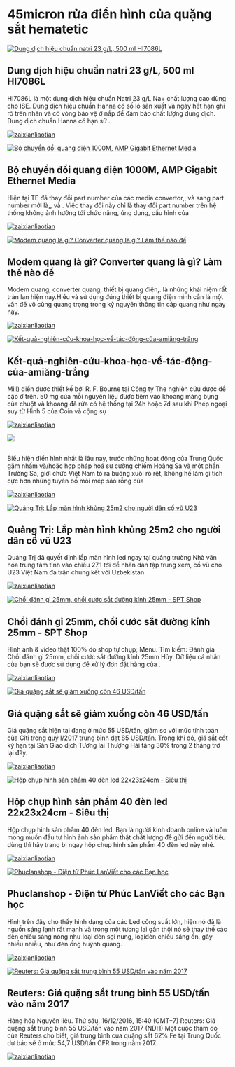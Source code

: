 # 45micron rửa điển hình của quặng sắt hematetic
<a href="https://mnn.zoosnet.net/LR/Chatpre.aspx?id=MNN94995150&p=https://topgrinding.com/" target="_blank">![Dung dịch hiệu chuẩn natri 23 g/L, 500 ml HI7086L](https://github.com/technlg/images/blob/main/18.jpg)</a>
## Dung dịch hiệu chuẩn natri 23 g/L, 500 ml HI7086L
HI7086L là một dung dịch hiệu chuẩn Natri 23 g/L Na+ chất lượng cao dùng cho ISE. Dung dịch hiệu chuẩn Hanna có số lô sản xuất và ngày hết hạn ghi rõ trên nhãn và có vòng bảo vệ ở nắp để đảm bảo chất lượng dung dịch. Dung dịch chuẩn Hanna có hạn sử .
<a href="https://mnn.zoosnet.net/LR/Chatpre.aspx?id=MNN94995150&p=https://topgrinding.com/" target="_blank"><img src="https://github.com/technlg/images/raw/main/chat11.jpg" alt="zaixianliaotian"/></a><a href="//whatsapp.shibangsoft.com/WhatsApp.php" ><img src="https://github.com/technlg/images/raw/main/chat11.png" alt=""></a>
<a href="https://mnn.zoosnet.net/LR/Chatpre.aspx?id=MNN94995150&p=https://topgrinding.com/" target="_blank">![Bộ chuyển đổi quang điện 1000M, AMP Gigabit Ethernet Media ](https://github.com/technlg/images/blob/main/65.jpg)</a>
## Bộ chuyển đổi quang điện 1000M, AMP Gigabit Ethernet Media 
Hiện tại TE đã thay đổi part number của các media convertor,, và sang part number mới là,, và . Việc thay đổi này chỉ là thay đổi part number trên hệ thống không ảnh hưởng tới chức năng, ứng dụng, cấu hình của 
<a href="https://mnn.zoosnet.net/LR/Chatpre.aspx?id=MNN94995150&p=https://topgrinding.com/" target="_blank"><img src="https://github.com/technlg/images/raw/main/chat11.jpg" alt="zaixianliaotian"/></a><a href="//whatsapp.shibangsoft.com/WhatsApp.php" ><img src="https://github.com/technlg/images/raw/main/chat11.png" alt=""></a>
<a href="https://mnn.zoosnet.net/LR/Chatpre.aspx?id=MNN94995150&p=https://topgrinding.com/" target="_blank">![Modem quang là gì? Converter quang là gì? Làm thế nào để ](https://github.com/technlg/images/blob/main/32.jpg)</a>
## Modem quang là gì? Converter quang là gì? Làm thế nào để 
Modem quang, converter quang, thiết bị quang điện,. là những khái niệm rất tràn lan hiện nay.Hiểu và sử dụng đúng thiết bị quang điện mình cần là một vấn đề vô cùng quang trọng trong kỷ nguyên thông tin cáp quang như ngày nay.
<a href="https://mnn.zoosnet.net/LR/Chatpre.aspx?id=MNN94995150&p=https://topgrinding.com/" target="_blank"><img src="https://github.com/technlg/images/raw/main/chat11.jpg" alt="zaixianliaotian"/></a><a href="//whatsapp.shibangsoft.com/WhatsApp.php" ><img src="https://github.com/technlg/images/raw/main/chat11.png" alt=""></a>
<a href="https://mnn.zoosnet.net/LR/Chatpre.aspx?id=MNN94995150&p=https://topgrinding.com/" target="_blank">![Kết-quả-nghiên-cứu-khoa-học-về-tác-động-của-amiăng-trắng ](https://github.com/technlg/images/blob/main/3.jpg)</a>
## Kết-quả-nghiên-cứu-khoa-học-về-tác-động-của-amiăng-trắng 
Mill) điển được thiết kế bởi R. F. Bourne tại Công ty The  nghiên cứu được đề cập ở trên. 50 mg của mỗi nguyên liệu được tiêm vào khoang màng bụng của chuột và khoang đã rửa có hệ thống tại 24h hoặc 7d sau khi  Phép ngoại suy từ Hình 5 của Coin và cộng sự 
<a href="https://mnn.zoosnet.net/LR/Chatpre.aspx?id=MNN94995150&p=https://topgrinding.com/" target="_blank"><img src="https://github.com/technlg/images/raw/main/chat11.jpg" alt="zaixianliaotian"/></a><a href="//whatsapp.shibangsoft.com/WhatsApp.php" ><img src="https://github.com/technlg/images/raw/main/chat11.png" alt=""></a>
<a href="https://mnn.zoosnet.net/LR/Chatpre.aspx?id=MNN94995150&p=https://topgrinding.com/" target="_blank">![](https://github.com/technlg/images/blob/main/46.jpg)</a>
## 
Biểu hiện điển hình nhất là lâu nay, trước những hoạt động của Trung Quốc gặm nhấm và/hoặc hợp pháp hoá sự cưỡng chiếm Hoàng Sa và một phần Trường Sa, giới chức Việt Nam tỏ ra buông xuôi rõ rệt, không hề làm gì tích cực hơn những tuyên bố môi mép sáo rỗng của 
<a href="https://mnn.zoosnet.net/LR/Chatpre.aspx?id=MNN94995150&p=https://topgrinding.com/" target="_blank"><img src="https://github.com/technlg/images/raw/main/chat11.jpg" alt="zaixianliaotian"/></a><a href="//whatsapp.shibangsoft.com/WhatsApp.php" ><img src="https://github.com/technlg/images/raw/main/chat11.png" alt=""></a>
<a href="https://mnn.zoosnet.net/LR/Chatpre.aspx?id=MNN94995150&p=https://topgrinding.com/" target="_blank">![Quảng Trị: Lắp màn hình khủng 25m2 cho người dân cổ vũ U23 ](https://github.com/technlg/images/blob/main/51.jpg)</a>
## Quảng Trị: Lắp màn hình khủng 25m2 cho người dân cổ vũ U23 
Quảng Trị đã quyết định lắp màn hình led ngay tại quảng trường Nhà văn hóa trung tâm tỉnh vào chiều 27.1 tới để nhân dân tập trung xem, cổ vũ cho U23 Việt Nam đá trận chung kết với Uzbekistan.
<a href="https://mnn.zoosnet.net/LR/Chatpre.aspx?id=MNN94995150&p=https://topgrinding.com/" target="_blank"><img src="https://github.com/technlg/images/raw/main/chat11.jpg" alt="zaixianliaotian"/></a><a href="//whatsapp.shibangsoft.com/WhatsApp.php" ><img src="https://github.com/technlg/images/raw/main/chat11.png" alt=""></a>
<a href="https://mnn.zoosnet.net/LR/Chatpre.aspx?id=MNN94995150&p=https://topgrinding.com/" target="_blank">![Chổi đánh gỉ 25mm, chổi cước sắt đường kính 25mm - SPT Shop](https://github.com/technlg/images/blob/main/29.jpg)</a>
## Chổi đánh gỉ 25mm, chổi cước sắt đường kính 25mm - SPT Shop
Hình ảnh & video thật 100% do shop tự chụp; Menu. Tìm kiếm:  Đánh giá Chổi đánh gỉ 25mm, chổi cước sắt đường kính 25mm Hủy.  Dữ liệu cá nhân của bạn sẽ được sử dụng để xử lý đơn đặt hàng của .
<a href="https://mnn.zoosnet.net/LR/Chatpre.aspx?id=MNN94995150&p=https://topgrinding.com/" target="_blank"><img src="https://github.com/technlg/images/raw/main/chat11.jpg" alt="zaixianliaotian"/></a><a href="//whatsapp.shibangsoft.com/WhatsApp.php" ><img src="https://github.com/technlg/images/raw/main/chat11.png" alt=""></a>
<a href="https://mnn.zoosnet.net/LR/Chatpre.aspx?id=MNN94995150&p=https://topgrinding.com/" target="_blank">![Giá quặng sắt sẽ giảm xuống còn 46 USD/tấn](https://github.com/technlg/images/blob/main/14.jpg)</a>
## Giá quặng sắt sẽ giảm xuống còn 46 USD/tấn
Giá quặng sắt hiện tại đang ở mức 55 USD/tấn, giảm so với mức tính toán của Citi trong quý I/2017 trung bình đạt 85 USD/tấn. Trong khi đó, giá sắt cốt kỳ hạn tại Sàn Giao dịch Tương lai Thượng Hải tăng 30% trong 2 tháng trở lại đây.
<a href="https://mnn.zoosnet.net/LR/Chatpre.aspx?id=MNN94995150&p=https://topgrinding.com/" target="_blank"><img src="https://github.com/technlg/images/raw/main/chat11.jpg" alt="zaixianliaotian"/></a><a href="//whatsapp.shibangsoft.com/WhatsApp.php" ><img src="https://github.com/technlg/images/raw/main/chat11.png" alt=""></a>
<a href="https://mnn.zoosnet.net/LR/Chatpre.aspx?id=MNN94995150&p=https://topgrinding.com/" target="_blank">![Hộp chụp hình sản phẩm 40 đèn led 22x23x24cm - Siêu thị ](https://github.com/technlg/images/blob/main/12.jpg)</a>
## Hộp chụp hình sản phẩm 40 đèn led 22x23x24cm - Siêu thị 
Hộp chụp hình sản phẩm 40 đèn led. Bạn là người kinh doanh online và luôn mong muốn đầu tư hình ảnh sản phẩm thật chất lượng để gửi đến người tiêu dùng thì hãy trang bị ngay hộp chụp hình sản phẩm 40 đèn led này nhé.
<a href="https://mnn.zoosnet.net/LR/Chatpre.aspx?id=MNN94995150&p=https://topgrinding.com/" target="_blank"><img src="https://github.com/technlg/images/raw/main/chat11.jpg" alt="zaixianliaotian"/></a><a href="//whatsapp.shibangsoft.com/WhatsApp.php" ><img src="https://github.com/technlg/images/raw/main/chat11.png" alt=""></a>
<a href="https://mnn.zoosnet.net/LR/Chatpre.aspx?id=MNN94995150&p=https://topgrinding.com/" target="_blank">![Phuclanshop - Điện tử Phúc LanViết cho các Bạn học ](https://github.com/technlg/images/blob/main/11.jpg)</a>
## Phuclanshop - Điện tử Phúc LanViết cho các Bạn học 
Hình trên đây cho thấy hình dạng của các Led công suất lớn, hiện nó đã là nguồn sáng lạnh rất mạnh và trong một tương lai gần thôi nó sẽ thay thế các đèn chiếu sáng nóng như loại đèn sợi nung, loạiđèn chiếu sáng ồn, gây nhiều nhiễu, như đèn ống huỳnh quang.
<a href="https://mnn.zoosnet.net/LR/Chatpre.aspx?id=MNN94995150&p=https://topgrinding.com/" target="_blank"><img src="https://github.com/technlg/images/raw/main/chat11.jpg" alt="zaixianliaotian"/></a><a href="//whatsapp.shibangsoft.com/WhatsApp.php" ><img src="https://github.com/technlg/images/raw/main/chat11.png" alt=""></a>
<a href="https://mnn.zoosnet.net/LR/Chatpre.aspx?id=MNN94995150&p=https://topgrinding.com/" target="_blank">![Reuters: Giá quặng sắt trung bình 55 USD/tấn vào năm 2017](https://github.com/technlg/images/blob/main/61.jpg)</a>
## Reuters: Giá quặng sắt trung bình 55 USD/tấn vào năm 2017
Hàng hóa Nguyên liệu. Thứ sáu, 16/12/2016, 15:40 (GMT+7) Reuters: Giá quặng sắt trung bình 55 USD/tấn vào năm 2017 (NDH) Một cuộc thăm dò của Reuters cho biết, giá trung bình của quặng sắt 62% Fe tại Trung Quốc dự báo sẽ ở mức 54,7 USD/tấn CFR trong năm 2017.
<a href="https://mnn.zoosnet.net/LR/Chatpre.aspx?id=MNN94995150&p=https://topgrinding.com/" target="_blank"><img src="https://github.com/technlg/images/raw/main/chat11.jpg" alt="zaixianliaotian"/></a><a href="//whatsapp.shibangsoft.com/WhatsApp.php" ><img src="https://github.com/technlg/images/raw/main/chat11.png" alt=""></a>
